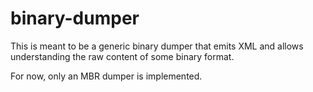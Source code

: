 # binary-dumper

This is meant to be a generic binary dumper that emits XML and allows understanding the raw content
of some binary format.

For now, only an MBR dumper is implemented.

